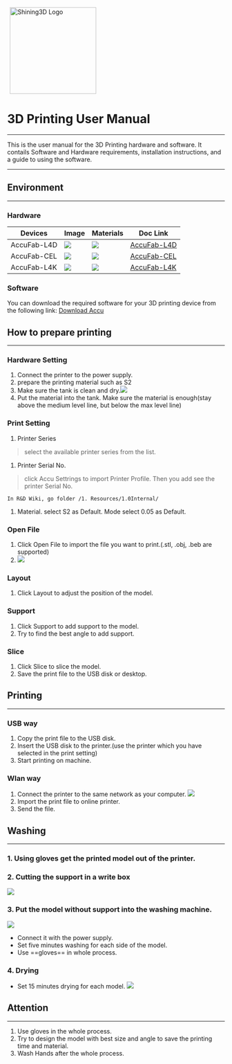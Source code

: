 <img src="images/image1.png" alt="Shining3D Logo" width="200" style="display: block; padding: 2px 6;">


# 3D Printing User Manual

---

This is the user manual for the 3D Printing hardware and software. It contails Software and Hardware requirements, installation instructions, and a guide to using the software.

---

## Environment
---
### Hardware
| Devices          |  Image |  Materials |  Doc Link |
| ---------------- | -------- | -------- | -------- |
| AccuFab-L4D   | ![](images/2024-03-15-09-49-07.png )  | ![](images/2024-03-15-10-01-31.png)  | [AccuFab-L4D](https://www.shining3ddental.com/solution/accufab-l4d/) |
| AccuFab-CEL   |![](images/%20Cell%205%20.png)  | ![](images/Cell%206.png)   | [AccuFab-CEL](https://www.shining3ddental.com/solution/accufab-cel//) |
| AccuFab-L4K   | ![](images/Cell%205.png)   | ![](images/Cell%203.png)   | [AccuFab-L4K](https://www.shining3d.com/solutions/accufab-l4k-de/) |

### Software
You can download the required software for your 3D printing device from the following link:
[Download Accu](https://support.shining3ddental.com/en/support/solutions/articles/60000716500-download-accuware)

## How to prepare printing
---
### Hardware Setting
1. Connect the printer to the power supply.
2. prepare the printing material such as S2
3. Make sure the tank is clean and dry.![](images/2024-03-15-10-59-37.png)
4. Put the material into the tank. Make sure the material is enough(stay above the medium level line, but below the max level line)
### Print Setting
1. Printer Series
> select the available printer series from the list.
1. Printer Serial No.
> click Accu Settrings to import Printer Profile. Then you add see the printer Serial No.

    In R&D Wiki, go folder /1. Resources/1.0Internal/
1. Material. select S2 as Default. Mode select 0.05 as Default.

### Open File
1. Click Open File to import the file you want to print.(.stl, .obj, .beb are supported)
2. ![](images/2024-03-15-10-48-29.png)
### Layout
1. Click Layout to adjust the position of the model.
### Support 
1. Click Support to add support to the model.
2. Try to find the best angle to add support. 
### Slice
1. Click Slice to slice the model.
2. Save the print file to the USB disk or desktop.
   
## Printing
---
### USB way
1. Copy the print file to the USB disk.
2. Insert the USB disk to the printer.(use the printer which you have selected in the print setting)
3. Start printing on machine.
### Wlan way
1. Connect the printer to the same network as your computer.
![](images/2024-03-15-10-55-14.png)
2. Import the print file to online printer.
3. Send the file.


## Washing
---
### 1. Using gloves get the printed model out of the printer. 
### 2. Cutting the support in a write box
![](images/2024-03-15-11-02-53.png)
### 3. Put the model without support into the washing machine.
![](images/2024-03-15-11-03-31.png)
- Connect it with the power supply.
- Set five minutes washing for each side of the model.
- Use ==gloves== in whole process.

### 4. Drying
- Set 15 minutes drying for each model.
![](images/2024-03-15-11-06-12.png)
## Attention
---
1. Use gloves in the whole process.
2. Try to design the model with best size and angle to save the printing time and material.
3. Wash Hands after the whole process. 
